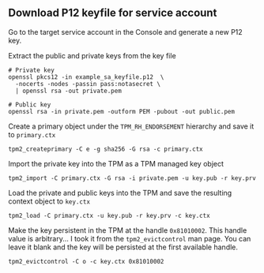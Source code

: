 ## Download P12 keyfile for service account

Go to the target service account in the Console and generate a new P12 key.

Extract the public and private keys from the key file
```
# Private key
openssl pkcs12 -in example_sa_keyfile.p12  \
  -nocerts -nodes -passin pass:notasecret \
  | openssl rsa -out private.pem

# Public key
openssl rsa -in private.pem -outform PEM -pubout -out public.pem
```

Create a primary object under the `TPM_RH_ENDORSEMENT` hierarchy
and save it to `primary.ctx`
```
tpm2_createprimary -C e -g sha256 -G rsa -c primary.ctx
```

Import the private key into the TPM as a TPM managed key object
```
tpm2_import -C primary.ctx -G rsa -i private.pem -u key.pub -r key.prv
```

Load the private and public keys into the TPM and save the resulting context
object to `key.ctx`
```
tpm2_load -C primary.ctx -u key.pub -r key.prv -c key.ctx
```

Make the key persistent in the TPM at the handle `0x81010002`. This handle
value is arbitrary... I took it from the `tpm2_evictcontrol` man page.
You can leave it blank and the key will be persisted at the first available
handle.
```
tpm2_evictcontrol -C o -c key.ctx 0x81010002
```